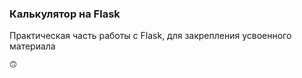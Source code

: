 <h3>Калькулятор на Flask</h3>
<p>Практическая часть работы с Flask, для закрепления усвоенного материала</p>
<small>🙃</small>